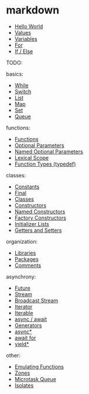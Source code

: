 # markdown

- [Hello World](examples/hello-world.html)
- [Values](examples/values.html)
- [Variables](examples/variables.html)
- [For](examples/for.html)
- [If / Else](examples/ifelse.html)

TODO: 

basics:

- [While](examples/while.html)
- [Switch](examples/switch.html)
- [List](examples/list.html)
- [Map](examples/map.html)
- [Set](examples/Set.html)
- [Queue](examples/queue.html)

functions:

- [Functions](examples/functions.html)
- [Optional Parameters](examples/optional-parameters.html)
- [Named Optional Parameters](examples/optional-parameters.html)
- [Lexical Scope](examples/lexical-scope.html)
- [Function Types (typedef)](examples/typedef.html)

classes:

- [Constants](examples/const.html)
- [Final](examples/Const.html)
- [Classes](examples/classes.html)
- [Constructors](examples/constructors.html)
- [Named Constructors](examples/constructors.html)
- [Factory Constructors](examples/factory-constructors.html)
- [Initializer Lists](examples/initializer-lists.html)
- [Getters and Setters](examples/getters-setters.html)

organization:

- [Libraries](examples/libraries.html)
- [Packages](examples/packages.html)
- [Comments](examples/comments.html)

asynchrony:

- [Future](examples/future.html)
- [Stream](examples/stream.html)
- [Broadcast Stream](examples/broadcast-stream.html)
- [Iterator](examples/iterator.html)
- [Iterable](examples/iterable.html)
- [async / await](examples/async-await.html)
- [Generators](examples/generators.html)
- [async*](examples/async-star.html)
- [await for](examples/await-for.html)
- [yield*](examples/yield-star.html)


other:

- [Emulating Functions](examples/emulating-functions.html)
- [Zones](examples/zones.html)
- [Microtask Queue](examples/microtask-queue.html)
- [Isolates](examples/isolates.html)
